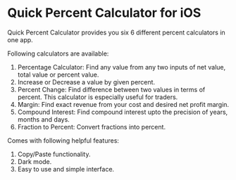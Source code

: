 # Quick Percent Calculator for iOS

Quick Percent Calculator provides you six 6 different percent calculators in one app.

Following calculators are available:

1. Percentage Calculator: Find any value from any two inputs of net value, total value or percent value.
2. Increase or Decrease a value by given percent.
3. Percent Change: Find difference between two values in terms of percent. This calculator is especially useful for traders.
4. Margin: Find exact revenue from your cost and desired net profit margin.
5. Compound Interest: Find compound interest upto the precision of years, months and days.
6. Fraction to Percent: Convert fractions into percent.

Comes with following helpful features:
1. Copy/Paste functionality.
2. Dark mode.
3. Easy to use and simple interface.
